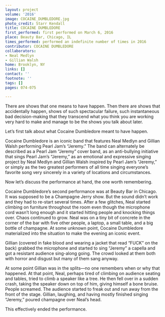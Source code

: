 ```yaml
---
layout: project
volume: '2016'
image: COCAINE_DUMBLEDORE.jpg
photo_credit: Starr Kendall
title: COCAINE DUMBLEDORE
first_performed: first performed on March 6, 2016
place: Beauty Bar, Chicago, IL
times_performed: performed an indefinite number of times in 2016
contributor: COCAINE DUMBLEDORE
collaborators:
- Neal Medlyn
- Gillian Walsh
home: Brooklyn, NY
links: []
contact: ''
footnote: ''
tags: []
pages: 074-075

---
```


There are shows that one means to have happen. Then there are shows that accidentally happen, shows of such spectacular failure, such instantaneous bad decision-making that they transcend what you think you are working very hard to make and manage to be the shows you talk about later.

Let’s first talk about what Cocaine Dumbledore meant to have happen.

Cocaine Dumbledore is an iconic band that features Neal Medlyn and Gillian Walsh performing Pearl Jam’s “Jeremy.” The band can alternately be described as a Pearl Jam “Jeremy” cover band, as an anti-bullying initiative that sings Pearl Jam’s “Jeremy,” as an emotional and expressive singing project by Neal Medlyn and Gillian Walsh inspired by Pearl Jam’s “Jeremy,” or simply as the two greatest performers of all time singing everyone’s favorite song very sincerely in a variety of locations and circumstances.

Now let’s discuss the performance at hand, the one worth remembering.

Cocaine Dumbledore’s second performance was at Beauty Bar in Chicago. It was supposed to be a Champagne Jerry show. But the sound didn’t work and they had to re-start several times. After a few glitches, Neal started climbing on furniture throughout the room even though the microphone cord wasn’t long enough and it started hitting people and knocking things over. Chaos continued to grow. Neal was on a tiny bit of concrete in the corner of the bar with five other people, a laptop, a small table, and a big bottle of champagne. At some unknown point, Cocaine Dumbledore materialized into the situation to make the evening an iconic event.

Gillian (covered in fake blood and wearing a jacket that read “FUCK” on the back) grabbed the microphone and started to sing “Jeremy” a capella and got a resistant audience sing-along going. The crowd looked at them both with horror and disgust but many of them sang anyway.

At some point Gillian was in the splits—no one remembers when or why that happened. At that point, Neal, perhaps tired of climbing on audience seating and tables, tried to climb a speaker like a tree. He then fell over in a sudden crash, taking the speaker down on top of him, giving himself a bone bruise. People screamed. The audience started to freak out and run away from the front of the stage. Gillian, laughing, and having mostly finished singing “Jeremy,” poured champagne over Neal’s head.

This effectively ended the performance.
